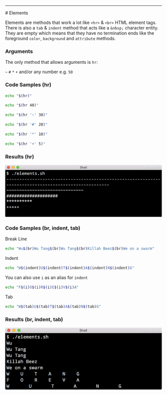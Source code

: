<hr>
<a name="Elements"></a>
# Elements

Elements are methods that work a lot like `<hr>` & `<br>` HTML element tags. There is also a `tab` & `indent` method that acts like a `&nbsp;` character entity. They are empty which means that they have no termination ends like the foreground `color`, `background` and `attribute` methods.

### Arguments

The only method that allows arguments is `hr`:

`~` `#` `*` `+` and/or any number e.g. `50`

### Code Samples (hr)
```bash
echo "$(hr)"
```
```bash
echo "$(hr 40)"
```
```bash
echo "$(hr '~' 30)"
```
```bash
echo "$(hr '#' 20)"
```
```bash
echo "$(hr '*' 10)"
```
```bash
echo "$(hr '+' 5)"
```
### Results (hr)
![HR Demo](/public/images/elements-hr-demo.png)

### Code Samples (br, indent, tab)

Break Line

```bash
echo "Wu$(br)Wu Tang$(br)Wu Tang$(br)Killah Beez$(br)We on a swarm"
```
Indent

```bash
echo "W$(indent)U$(indent)T$(indent)A$(indent)N$(indent)G"
```

You can also use `i` as an alias for `indent`

```bash
echo "F$(i)O$(i)R$(i)E$(i)V$(i)A"
```

Tab

```bash
echo "W$(tab)U$(tab)T$(tab)A$(tab)N$(tab)G"
```

### Results (br, indent, tab)
![hr demo](/public/images/elements-other-demo.png)
